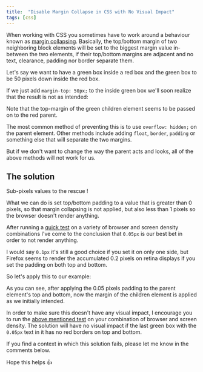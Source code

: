 ```yaml
---
title:  "Disable Margin Collapse in CSS with No Visual Impact"
tags: [css]
---
```


When working with CSS you sometimes have to work around a behaviour known as [margin collapsing](https://developer.mozilla.org/en-US/docs/Web/CSS/CSS_Box_Model/Mastering_margin_collapsing). Basically, the top/bottom margin of two neighboring block elements will be set to the biggest margin value in-between the two elements, if their top/bottom margins are adjacent and no text, clearance, padding nor border separate them.

Let's say we want to have a green box inside a red box and the green box to be 50 pixels down inside the red box.

If we just add `margin-top: 50px;` to the inside green box we'll soon realize that the result is not as intended:

<codepen height="275" slug="QppVGv" version="2" />

Note that the top-margin of the green children element seems to be passed on to the red parent.

The most common method of preventing this is to use `overflow: hidden;` on the parent element. Other methods include adding `float`, `border`, `padding` or something else that will separate the two margins.

But if we don't want to change the way the parent acts and looks, all of the above methods will not work for us.

## The solution
Sub-pixels values to the rescue !

What we can do is set top/bottom padding to a value that is greater than 0 pixels, so that margin collapsing is not applied, but also less than 1 pixels so the browser doesn't render anything.

After running a [quick test](http://codepen.io/surdu/pen/GWMNZK) on a variety of browser and screen density combinations I've come to the conclusion that `0.05px` is our best bet in order to not render anything.

I would say `0.1px` it's still a good choice if you set it on only one side, but Firefox seems to render the accumulated 0.2 pixels on retina displays if you set the padding on both top and bottom.

So let's apply this to our example:

<codepen height="309" slug="mWqYdQ" version="2" />

As you can see, after applying the 0.05 pixels padding to the parent element's top and bottom, now the margin  of the children element is applied as we initially intended.

In order to make sure this doesn't have any visual impact, I encourage you to run the [above mentioned test](http://codepen.io/surdu/pen/GWMNZK) on your combination of browser and screen density. The solution will have no visual impact if the last green box with the `0.05px` text in it has no red borders on top and bottom.

If you find a context in which this solution fails, please let me know in the comments below.

Hope this helps 👍

